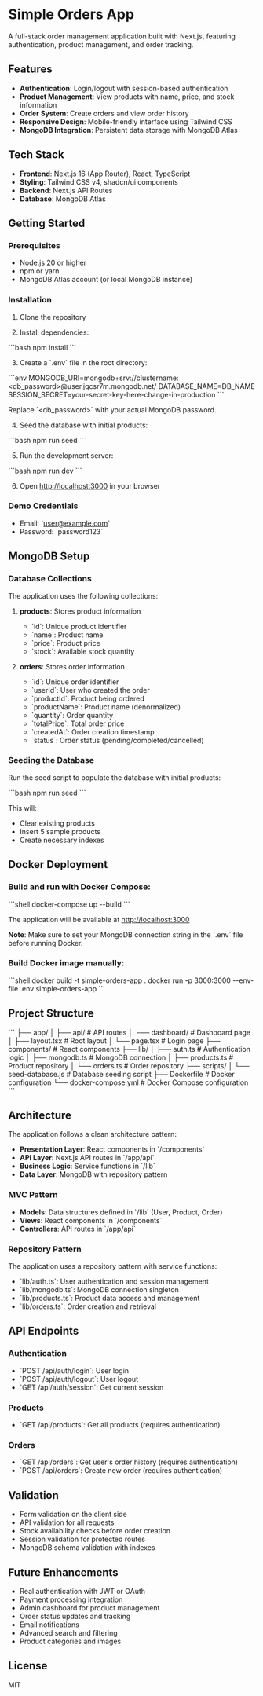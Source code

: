 # Simple Orders App

A full-stack order management application built with Next.js, featuring authentication, product management, and order tracking.

## Features

- **Authentication**: Login/logout with session-based authentication
- **Product Management**: View products with name, price, and stock information
- **Order System**: Create orders and view order history
- **Responsive Design**: Mobile-friendly interface using Tailwind CSS
- **MongoDB Integration**: Persistent data storage with MongoDB Atlas

## Tech Stack

- **Frontend**: Next.js 16 (App Router), React, TypeScript
- **Styling**: Tailwind CSS v4, shadcn/ui components
- **Backend**: Next.js API Routes
- **Database**: MongoDB Atlas

## Getting Started

### Prerequisites

- Node.js 20 or higher
- npm or yarn
- MongoDB Atlas account (or local MongoDB instance)

### Installation

1. Clone the repository

2. Install dependencies:

\`\`\`bash
npm install
\`\`\`

3. Create a \`.env\` file in the root directory:

\`\`\`env
MONGODB_URI=mongodb+srv://clustername:<db_password>@user.jqcsr7m.mongodb.net/
DATABASE_NAME=DB_NAME
SESSION_SECRET=your-secret-key-here-change-in-production
\`\`\`

Replace \`<db_password>\` with your actual MongoDB password.

4. Seed the database with initial products:

\`\`\`bash
npm run seed
\`\`\`

5. Run the development server:

\`\`\`bash
npm run dev
\`\`\`

6. Open [http://localhost:3000](http://localhost:3000) in your browser

### Demo Credentials

- Email: \`user@example.com\`
- Password: \`password123\`

## MongoDB Setup

### Database Collections

The application uses the following collections:

1. **products**: Stores product information

   - \`id\`: Unique product identifier
   - \`name\`: Product name
   - \`price\`: Product price
   - \`stock\`: Available stock quantity

2. **orders**: Stores order information
   - \`id\`: Unique order identifier
   - \`userId\`: User who created the order
   - \`productId\`: Product being ordered
   - \`productName\`: Product name (denormalized)
   - \`quantity\`: Order quantity
   - \`totalPrice\`: Total order price
   - \`createdAt\`: Order creation timestamp
   - \`status\`: Order status (pending/completed/cancelled)

### Seeding the Database

Run the seed script to populate the database with initial products:

\`\`\`bash
npm run seed
\`\`\`

This will:

- Clear existing products
- Insert 5 sample products
- Create necessary indexes

## Docker Deployment

### Build and run with Docker Compose:

\`\`\`shell
docker-compose up --build
\`\`\`

The application will be available at [http://localhost:3000](http://localhost:3000)

**Note**: Make sure to set your MongoDB connection string in the \`.env\` file before running Docker.

### Build Docker image manually:

\`\`\`shell
docker build -t simple-orders-app .
docker run -p 3000:3000 --env-file .env simple-orders-app
\`\`\`

## Project Structure

\`\`\`
├── app/
│ ├── api/ # API routes
│ ├── dashboard/ # Dashboard page
│ ├── layout.tsx # Root layout
│ └── page.tsx # Login page
├── components/ # React components
├── lib/
│ ├── auth.ts # Authentication logic
│ ├── mongodb.ts # MongoDB connection
│ ├── products.ts # Product repository
│ └── orders.ts # Order repository
├── scripts/
│ └── seed-database.js # Database seeding script
├── Dockerfile # Docker configuration
└── docker-compose.yml # Docker Compose configuration
\`\`\`

## Architecture

The application follows a clean architecture pattern:

- **Presentation Layer**: React components in \`/components\`
- **API Layer**: Next.js API routes in \`/app/api\`
- **Business Logic**: Service functions in \`/lib\`
- **Data Layer**: MongoDB with repository pattern

### MVC Pattern

- **Models**: Data structures defined in \`/lib\` (User, Product, Order)
- **Views**: React components in \`/components\`
- **Controllers**: API routes in \`/app/api\`

### Repository Pattern

The application uses a repository pattern with service functions:

- \`lib/auth.ts\`: User authentication and session management
- \`lib/mongodb.ts\`: MongoDB connection singleton
- \`lib/products.ts\`: Product data access and management
- \`lib/orders.ts\`: Order creation and retrieval

## API Endpoints

### Authentication

- \`POST /api/auth/login\`: User login
- \`POST /api/auth/logout\`: User logout
- \`GET /api/auth/session\`: Get current session

### Products

- \`GET /api/products\`: Get all products (requires authentication)

### Orders

- \`GET /api/orders\`: Get user's order history (requires authentication)
- \`POST /api/orders\`: Create new order (requires authentication)

## Validation

- Form validation on the client side
- API validation for all requests
- Stock availability checks before order creation
- Session validation for protected routes
- MongoDB schema validation with indexes

## Future Enhancements

- Real authentication with JWT or OAuth
- Payment processing integration
- Admin dashboard for product management
- Order status updates and tracking
- Email notifications
- Advanced search and filtering
- Product categories and images

## License

MIT
